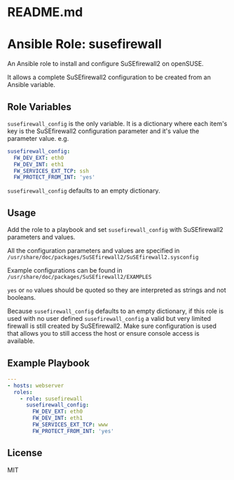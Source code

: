 # README.md
# Ansible Role: susefirewall

An Ansible role to install and configure SuSEfirewall2 on openSUSE.

It allows a complete SuSEfirewall2 configuration to be created from an Ansible 
variable.

## Role Variables

`susefirewall_config` is the only variable.  It is a dictionary where each 
item's key is the SuSEfirewall2 configuration parameter and it's value the 
parameter value. e.g.

```yaml
susefirewall_config:
  FW_DEV_EXT: eth0
  FW_DEV_INT: eth1 
  FW_SERVICES_EXT_TCP: ssh
  FW_PROTECT_FROM_INT: 'yes'
```

`susefirewall_config` defaults to an empty dictionary.

## Usage

Add the role to a playbook and set `susefirewall_config` with SuSEfirewall2 
parameters and values.  

All the configuration parameters and values are specified in 
`/usr/share/doc/packages/SuSEfirewall2/SuSEfirewall2.sysconfig` 

Example configurations can be found in `/usr/share/doc/packages/SuSEfirewall2/EXAMPLES`

`yes` or `no` values should be quoted so they are interpreted as strings and 
not booleans.

Because `susefirewall_config` defaults to an empty dictionary, if this role is 
used with no user defined `susefirewall_config` a valid but very limited 
firewall is still created by SuSEfirewall2. Make sure configuration is used that 
allows you to still access the host or ensure console access is available.

## Example Playbook

```yaml
---
- hosts: webserver
  roles:
    - role: susefirewall
      susefirewall_config:
        FW_DEV_EXT: eth0
        FW_DEV_INT: eth1
        FW_SERVICES_EXT_TCP: www
        FW_PROTECT_FROM_INT: 'yes'
```
## License

MIT

